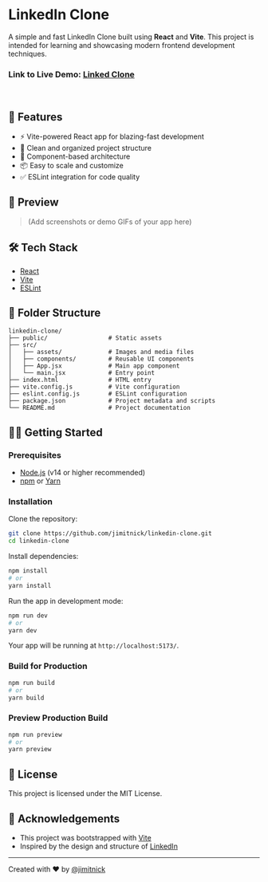 # LinkedIn Clone

A simple and fast LinkedIn Clone built using **React** and **Vite**. This project is intended for learning and showcasing modern frontend development techniques.

### Link to Live Demo: [Linked Clone](https://linkedin-clone-liart-theta.vercel.app/)
<br>

## 🚀 Features

- ⚡ Vite-powered React app for blazing-fast development
- 🧠 Clean and organized project structure
- 📁 Component-based architecture
- 📦 Easy to scale and customize
- ✅ ESLint integration for code quality

## 📸 Preview

> (Add screenshots or demo GIFs of your app here)

## 🛠 Tech Stack

- [React](https://reactjs.org/)
- [Vite](https://vitejs.dev/)
- [ESLint](https://eslint.org/)

## 📂 Folder Structure

```
linkedin-clone/
├── public/                 # Static assets
├── src/
│   ├── assets/             # Images and media files
│   ├── components/         # Reusable UI components
│   ├── App.jsx             # Main app component
│   └── main.jsx            # Entry point
├── index.html              # HTML entry
├── vite.config.js          # Vite configuration
├── eslint.config.js        # ESLint configuration
├── package.json            # Project metadata and scripts
└── README.md               # Project documentation
```

## 🧑‍💻 Getting Started

### Prerequisites

- [Node.js](https://nodejs.org/) (v14 or higher recommended)
- [npm](https://www.npmjs.com/) or [Yarn](https://yarnpkg.com/)

### Installation

Clone the repository:

```bash
git clone https://github.com/jimitnick/linkedin-clone.git
cd linkedin-clone
```

Install dependencies:

```bash
npm install
# or
yarn install
```

Run the app in development mode:

```bash
npm run dev
# or
yarn dev
```

Your app will be running at `http://localhost:5173/`.

### Build for Production

```bash
npm run build
# or
yarn build
```

### Preview Production Build

```bash
npm run preview
# or
yarn preview
```

## 📄 License

This project is licensed under the MIT License.

## 🙌 Acknowledgements

- This project was bootstrapped with [Vite](https://vitejs.dev/)
- Inspired by the design and structure of [LinkedIn](https://linkedin.com)

---

Created with ❤️ by [@jimitnick](https://github.com/jimitnick)
